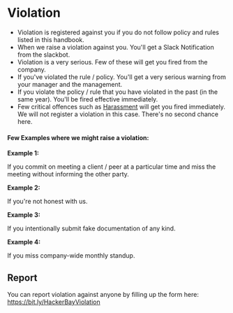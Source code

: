 # Violation

- Violation is registered against you if you do not follow policy and rules listed in this handbook.
- When we raise a violation against you. You'll get a Slack Notification from the slackbot.
- Violation is a very serious. Few of these will get you fired from the company.
- If you've violated the rule / policy. You'll get a very serious warning from your manager and the management.
- If you violate the policy / rule that you have violated in the past (in the same year). You'll be fired effective immediately.
- Few critical offences such as [Harassment](/general/anti-harassment/README.md) will get you fired immediately. We will not register a violation in this case. There's no second chance here.

#### Few Examples where we might raise a violation:

**Example 1:**

If you commit on meeting a client / peer at a particular time and miss the meeting without informing the other party.

**Example 2:**

If you're not honest with us.

**Example 3:**

If you intentionally submit fake documentation of any kind.

**Example 4:**

If you miss company-wide monthly standup. 

## Report

You can report violation against anyone by filling up the form here: https://bit.ly/HackerBayViolation 
